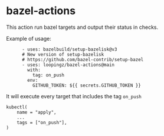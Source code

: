 # bazel-actions

This action run bazel targets and output their status in checks.

Example of usage:

```
      - uses: bazelbuild/setup-bazelisk@v3
      # New version of setup-bazelisk
      # https://github.com/bazel-contrib/setup-bazel
      - uses: loopingz/bazel-actions@main
        with:
          tag: on_push
        env:
          GITHUB_TOKEN: ${{ secrets.GITHUB_TOKEN }}
```

It will execute every target that includes the tag `on_push`

```
kubectl(
    name = "apply",
    ...
    tags = ["on_push"],
)
```

